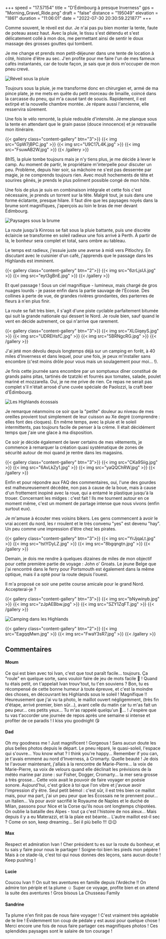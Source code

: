 +++
speed = "17.57154"
title = "D'Édimbourg à presque Inverness"
gps = "Morning_Gravel_Ride.png"
draft = "false"
distance = "195049"
elevation = "1861"
duration = "11:06:01"
date = "2022-07-30 20:30:59.221877"
+++

Comme souvent, le réveil est dur. Je n'ai pas pu bien monter la tente, faute de poteau assez haut. Avec la pluie, le tissu s'est détendu et s'est délicatement collé à mon dos, me permettant ainsi de sentir le doux massage des grosses gouttes qui tombent.

Je me change et prends mon petit-déjeuner dans une tente de location à côté, histoire d'être au sec. J'en profite pour me faire l'un de mes fameux cafés instantanés, car de toute façon, je sais que je dois m'occuper de mon pneu crevé.

![Réveil sous la pluie](yQtKerLk.jpg)

Toujours sous la pluie, je me transforme donc en chirurgien et, armé de ma pince plate, je me mets en quête du petit morceau de limaille, coincé dans la carcasse du pneu, qui m'a causé tant de soucis. Rapidement, il est extirpé et la nouvelle chambre montée. Je répare aussi l'ancienne, elle resservira sûrement.

Une fois le vélo remonté, la pluie redouble d'intensité. Je me planque sous la tente en attendant que le grain passe (douce innocence) et je retravaille mon itinéraire.

{{< gallery class="content-gallery" btn="3">}}
{{< img src="GpW7jBPC.jpg" >}}
{{< img src="U9C17L4K.jpg" >}}
{{< img src="FsuwAB2W.jpg" >}}
{{< /gallery >}}

8h15, la pluie tombe toujours mais je n'y tiens plus, je me décide à lever le camp. Au moment de partir, le propriétaire m'interpelle pour discuter un peu. Problème, depuis hier soir, sa mâchoire ne s'est pas desserrée par magie, je ne comprends toujours rien. Avec moult hochements de tête et sourires gênés, je prends le plus poliment possible congé de mon hôte.

Une fois de plus je suis en combinaison intégrale et cette fois c'est nécessaire, je prends un torrent sur la tête. Malgré tout, je suis dans une forme éclatante, presque hilare. Il faut dire que les paysages noyés dans la brume sont magnifiques, j'aperçois au loin le bras de mer devant Édimbourg.

![Paysages sous la brume](DwNDV2e2.jpg)

La route jusqu'à Kinross se fait sous la pluie battante, puis une discrète éclaircie se transforme en soleil radieux une fois arrivé à Perth. À partir de là, le bonheur sera complet et total, sans ombre au tableau.

Le temps est radieux, j'essuie juste une averse à midi vers Pitlochry. En discutant avec le cuisinier d'un café, j'apprends que le passage dans les Highlands est imminent.

{{< gallery class="content-gallery" btn="2">}}
{{< img src="6zrLjsUi.jpg" >}}
{{< img src="eyt3gBnE.jpg" >}}
{{< /gallery >}}

Et quel passage ! Sous un ciel magnifique - lumineux, mais chargé de gros nuages lourds - je passe enfin dans la partie sauvage de l'Écosse. Des collines à perte de vue, de grandes rivières grondantes, des parterres de fleurs à n'en plus finir.

La route se fait très bien, il s'agit d'une piste cyclable parfaitement bitumée qui suit la grande nationale qui dessert le Nord. Je roule bien, sauf quand le vent en décide autrement, ce qui n'arrive que rarement.

{{< gallery class="content-gallery" btn="3">}}
{{< img src="XLGiqeyS.jpg" >}}
{{< img src="UDREHsfC.jpg" >}}
{{< img src="5BRNgcRG.jpg" >}}
{{< /gallery >}}

J'ai jeté mon dévolu depuis longtemps déjà sur un camping en forêt, à 40 miles d'Inverness et dans lequel, pour une fois, je peux m'installer sans encombre (c'est moins drôle pour vous mais un soulagement pour moi... !).

Je finis cette journée sans encombre par un somptueux dîner constitué de grands pains pitas, tartinés de tzatziki et fourrés aux tomates, salade, poulet mariné et mozzarella. Oui, je ne me prive de rien. Ce repas ne serait pas complet s'il n'était arrosé d'une cuvée spéciale de Paolozzi, la craft beer d'Édimbourg.

![Les Highlands écossais](fpDAvF9m.jpg)

Je remarque néanmoins ce soir que la "petite" douleur au niveau de mes oreilles provient tout simplement de leur cuisson au Xe degré (comprendre : elles font des cloques). En même temps, avec la pluie et le soleil intermittents, pas toujours facile de penser à la crème. Il était décidément temps que j'aie une glace à ma disposition.

Ce soir je décide également de laver certains de mes vêtements, je commence à remarquer la création quasi systématique de zones de sécurité autour de moi quand je rentre dans les magasins.

{{< gallery class="content-gallery" btn="3">}}
{{< img src="CKa9Siig.jpg" >}}
{{< img src="6AvLkZy1.jpg" >}}
{{< img src="yaQQChRW.jpg" >}}
{{< /gallery >}}

Enfin et pour répondre aux FAQ des commentaires, oui, l'une des gourdes est malheureusement décédée, non pas à cause de la boue, mais à cause d'un frottement inopiné avec la roue, qui a entamé le plastique jusqu'à la trouer. Concernant les midges : c'est fait ! Ils me tournent autour en ce moment même, c'est un moment de partage intense que nous vivons (enfin surtout eux).

Je m'amuse à écouter mes voisins bikers. Les gens commencent à avoir le vrai accent du nord, les r rroulent et le très convenu "yes" est devenu "hay". Un peu comme une impression d'être chez les pirates.

{{< gallery class="content-gallery" btn="3">}}
{{< img src="YrJjqaLt.jpg" >}}
{{< img src="tstYDyLZ.jpg" >}}
{{< img src="8bgqngtn.jpg" >}}
{{< /gallery >}}

Demain, je dois me rendre à quelques dizaines de miles de mon objectif pour cette première partie de voyage : John o' Groats. Le jeune Belge que j'ai rencontré dans le ferry pour Portsmouth est également dans la même optique, mais il a opté pour la route depuis l'ouest.

Il m'a proposé ce soir une petite course amicale pour le grand Nord. Accepterai-je ?

{{< gallery class="content-gallery" btn="3">}}
{{< img src="bNywinyb.jpg" >}}
{{< img src="zJpAEBbw.jpg" >}}
{{< img src="SZY1ZqFT.jpg" >}}
{{< /gallery >}}

![Camping dans les Highlands](fDLQmgxG.jpg)

{{< gallery class="content-gallery" btn="2">}}
{{< img src="EagqqMwn.jpg" >}}
{{< img src="FwaY3sR7.jpg" >}}
{{< /gallery >}}

## Commentaires

#### Moum
Ce qui est bien avec toi Ivan, c'est que tout paraît facile... toujours. Ça "roule" en quelque sorte, sans vouloir faire de jeu de mots facile 🥸 ! Quand tu étais petit, on t'appelait Ivan trouv'tout, tu t'en souviens ?
Bon, tu es récompensé de cette bonne humeur à toute épreuve, et c'est la moindre des choses, en découvrant les Highlands sous le soleil ! Magnifique !! Heureusement que j'ai vu ta photo, le maillot ouvert négligemment, (très fin d'étape, arrivé premier, bien sûr...), avant celle du matin car tu m'as fait un peu peur... ces petits yeux... Tu m'as rappelé quelqu'un 🤔... ! J'espère que tu vas t'accorder une journée de repos après une semaine si intense et profiter de ce paradis !
I kiss you goodnight 😘

#### Dad
Oh my goodness me ! Just magnificent ! Gorgeous !
Sans aucun doute les plus belles photos depuis le départ. Le pneu réparé, le quasi-soleil, l'espace qui s'ouvre... You know what ?
I think you're happy...
Remember if you can, je t'avais emmené au nord d'Inverness, à Cromarty. Quelle beauté !
Je dois te l'avouer maintenant, j'allais à la rencontre de Marie-Pierre... la voix de Marie-Pierre, sa voix de velours quand elle déclinait les prévisions de la météo marine par zone : sur Fisher, Dogger, Cromarty... la mer sera grosse à très grosse...
Cette voix avait le pouvoir de faire voyager en poésie sonore. Aujourd'hui, c'est grâce à toi que l'on vibre et j'avoue avoir l'impression d'y être.
Seul petit bémol : c'est sûr, il est très bien ce maillot mais, pour ma part, j'ai un peu peur que les Écossais ne te prennent pour... un Italien...
Va pour avoir sacrifié le Royaume de Naples et le duché de Milan, passons pour Nice et la Corse qu'ils nous ont longtemps chipotées. On oublie la bataille des Alpes - tout ça c'est l'histoire de nos aïeux...
Mais depuis il y a eu Materazzi, et là la plaie est béante...
L'autre maillot est-il sec ?
Come on son, keep dreaming...
Sei il più bello !!! 😉😉

#### Max
Respect et admiration Ivan ! Cher président tu es sur la route du bonheur, et tu sais y faire pour nous le partager ! Soigne-toi bien les pieds mon pépère ! Mais à ce stade-là, c'est toi qui nous donnes des leçons, sans aucun doute ! Keep pushing !

#### Lucie
Coucou Ivan !!
On suit tes aventures en famille depuis l'Ardèche !! On admire ton périple et ta plume ☺️
Super ce voyage, profite bien et on attend la suite des aventures !
Gros bisous
La Chusseau Family

#### Sandrine
Ta plume n'en finit pas de nous faire voyager ! C'est vraiment très agréable de te lire ! Évidemment ton coup de pédale y est aussi pour quelque chose !
Merci encore une fois de nous faire partager ces magnifiques photos ! Ces splendides paysages sont le salaire de ton courage !
